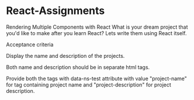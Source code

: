 # React-Assignments
Rendering Multiple Components with React
What is your dream project that you'd like to make after you learn React? Lets write them using React itself.

Acceptance criteria

Display the name and description of the projects.

Both name and description should be in separate html tags.

Provide both the tags with data-ns-test attribute with value "project-name" for tag containing project name and "project-description" for project description.
